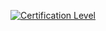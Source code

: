 [![Certification Level](https://img.shields.io/badge/Certification%20Level-Unknown-Red)](http://repo-url)
